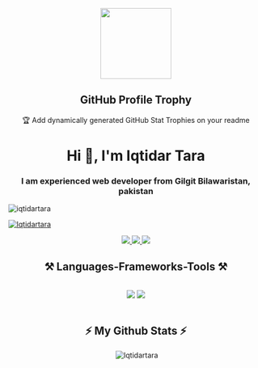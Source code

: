 <p align="center">
  <img width="140" src="https://user-images.githubusercontent.com/6661165/91657958-61b4fd00-eb00-11ea-9def-dc7ef5367e34.png" />
  <h2 align="center">GitHub Profile Trophy</h2>
  <p align="center">🏆 Add dynamically generated GitHub Stat Trophies on your readme</p>
</p>
<h1 align="center">Hi 👋, I'm Iqtidar Tara</h1>
<h3 align="center">I am experienced web developer from  Gilgit Bilawaristan, pakistan</h3>
<p align="left"> <img src="https://komarev.com/ghpvc/?username=iqtidartara&label=Profile%20views&color=yellow&abbreviated=true" alt="iqtidartara" /> </p>

<p align="left"> <a href="https://github.com/ryo-ma/github-profile-trophy"><img src="https://github-profile-trophy.vercel.app/?username=muzammil-15&theme=dark_dimmed&no-frame=true&margin-w=10&margin-h=10" alt="Iqtidartara"/></a> </p>

 
<div align="center"> 
  <a href="hussainiqtidar80@gmail.com">
    <img src="https://img.shields.io/badge/Gmail-333333?style=for-the-badge&logo=gmail&logoColor=red"/>
  </a>
  <a href="https://www.linkedin.com/in/iqtidar-developer-react-js-213372289/" target="_blank">
    <img src="https://img.shields.io/badge/LinkedIn-0077B5?style=for-the-badge&logo=linkedin&logoColor=white" target="_blank" />
  </a>
  <a href="https://iqtidartara.com/" target="_blank">
     <img src="https://img.shields.io/badge/Portfolio-FF5722?style=for-the-badge&logo=todoist&logoColor=white" target="_blank" /> <!-- sqlite, safari, google-chrome are other good icon options -->
  </a>
</div>
 
<h2 align="center">⚒️ Languages-Frameworks-Tools ⚒️</h2>
<br/>
<div align="center">
    <img src="https://skillicons.dev/icons?i=react,bootstrap,mui,html,css,vscode,github,figma,tailwind,git," />
    <img src="https://skillicons.dev/icons?i=nodejs,javascript,typescript,express,firebase,mongodb,nextjs" /><br>
</div>

<br/>

<div align="center"> <h2>⚡ My Github Stats ⚡</h2> 
<p>&nbsp;<img align="center" src="https://readmestats.999857.xyz/api?username=iqtidartara&show_icons=true&locale=en&theme=tokyonight" alt="Iqtidartara" /></p>
<div/>
